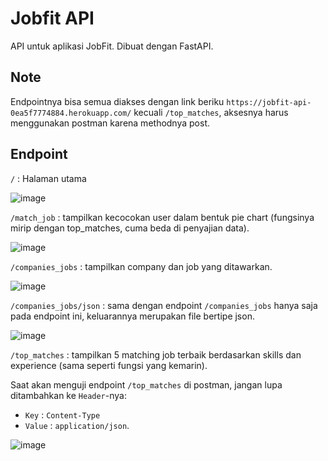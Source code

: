 # Jobfit API
API untuk aplikasi JobFit. Dibuat dengan FastAPI.

## Note
Endpointnya bisa semua diakses dengan link beriku `https://jobfit-api-0ea5f7774884.herokuapp.com/` kecuali `/top_matches`, aksesnya harus menggunakan postman karena methodnya post.

## Endpoint
`/` : Halaman utama

![image](https://github.com/user-attachments/assets/81ddaa78-b008-4fbd-af9d-49c5ca332903)

`/match_job` : tampilkan kecocokan user dalam bentuk pie chart (fungsinya mirip dengan top_matches, cuma beda di penyajian data).

![image](https://github.com/user-attachments/assets/0d3caa12-3c66-4837-ad1e-3deb5fb21452)

`/companies_jobs` : tampilkan company dan job yang ditawarkan.

![image](https://github.com/user-attachments/assets/62a56241-4618-49d4-b7fa-66969b47a18b)

`/companies_jobs/json` : sama dengan endpoint `/companies_jobs` hanya saja pada endpoint ini, keluarannya merupakan file bertipe json.

![image](https://github.com/user-attachments/assets/71efbf0f-b401-4e9d-95d9-9a1f088c76a5)

`/top_matches` : tampilkan 5 matching job terbaik berdasarkan skills dan experience (sama seperti fungsi yang kemarin).

Saat akan menguji endpoint `/top_matches` di postman, jangan lupa ditambahkan ke `Header`-nya:
- `Key` : `Content-Type`
- `Value` : `application/json`.

![image](https://github.com/user-attachments/assets/c1450780-d1b8-4025-97fa-e4077859b56a)
